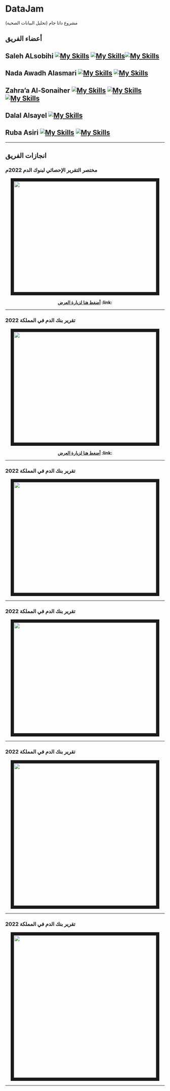 # DataJam
مشروع  داتا جام (تحليل البيانات الصحية) 
 
##  أعضاء الفريق




## Saleh ALsobihi  [![My Skills](https://skillicons.dev/icons?i=linkedin)](https://www.linkedin.com/in/alsobihi/)  [![My Skills](https://skillicons.dev/icons?i=github)](https://github.com/alsobihi)[![My Skills](https://skillicons.dev/icons?i=twitter)](https://twitter.com/AiAlsobihi)




## Nada Awadh Alasmari  [![My Skills](https://skillicons.dev/icons?i=linkedin)](https://www.linkedin.com/in/nada-aljabal-ecba%E2%84%A2-1293991b9?utm_source=share&utm_campaign=share_via&utm_content=profile&utm_medium=ios_app)  [![My Skills](https://skillicons.dev/icons?i=twitter)](https://twitter.com/nada_info2)



## Zahra’a Al-Sonaiher  [![My Skills](https://skillicons.dev/icons?i=linkedin)](https://www.linkedin.com/in/zahra-a-al-sonaiher-a3259b206) [![My Skills](https://skillicons.dev/icons?i=github)](https://github.com/ZhrHassan)[![My Skills](https://skillicons.dev/icons?i=discord)](zee0x1)


## Dalal Alsayel [![My Skills](https://skillicons.dev/icons?i=linkedin)](http://linkedin.com/in/dalalalsayel) 


## Ruba Asiri  [![My Skills](https://skillicons.dev/icons?i=linkedin)](https://www.linkedin.com/in/ruba-asiri) [![My Skills](https://skillicons.dev/icons?i=twitter)](https://twitter.com/ruba_asiri_) 


___






## انجازات الفريق


### مختصر التقرير الإحصائي لبنوك الدم 2022م

<p align="center">
<img src="images/image.png" width="450" height="350" border="10"/>
</p>


<p align="center"><b>
<a href="https://public.tableau.com/views/2022_17014839386520/Dashboard1?:language=en-US&:display_count=n&:origin=viz_share_link">أضغط هنا لزيارة العرض</a>
:link:
</b>
</p>


___

### تقرير بنك الدم في المملكة 2022

<p align="center">
<img src="images/image2.png" width="450" height="350" border="10"/>
</p>


<p align="center"><b>
<a href="https://public.tableau.com/app/profile/saleh.alsobihi/viz/2022_17014501349100/sheet15?publish=yes">أضغط هنا لزيارة العرض</a>
:link:
</b>
</p>



___

### تقرير بنك الدم في المملكة 2022

<p align="center">
<img src="images/image3.png" width="450" height="350" border="10"/>
</p>




___

### تقرير بنك الدم في المملكة 2022

<p align="center">
<img src="images/image4.png" width="450" height="350" border="10"/>
</p>

___

### تقرير بنك الدم في المملكة 2022

<p align="center">
<img src="images/image5.png" width="450"  border="10"/>
</p>

___

### تقرير بنك الدم في المملكة 2022

<p align="center">
<img src="images/image6.png" width="450"  border="10"/>
</p>


___


